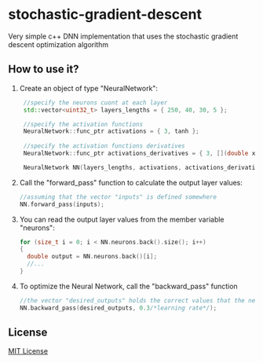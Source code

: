 # stochastic-gradient-descent
Very simple c++ DNN implementation that uses the stochastic gradient descent optimization algorithm

## How to use it?
1. Create an object of type "NeuralNetwork":
   
   ```c++
    //specify the neurons cuont at each layer
	std::vector<uint32_t> layers_lengths = { 250, 40, 30, 5 };

	//specify the activation functions
	NeuralNetwork::func_ptr activations = { 3, tanh };
	
	//specify the activation functions derivatives
	NeuralNetwork::func_ptr activations_derivatives = { 3, [](double x) {return 1.0 - x * x; } };

	NeuralNetwork NN(layers_lengths, activations, activations_derivatives);
   ```

2. Call the "forward_pass" function to calculate the output layer values:
    ```c++
    //assuming that the vector "inputs" is defined somewhere
    NN.forward_pass(inputs);
   ```

3. You can read the output layer values from the member variable "neurons":
   ```c++
   for (size_t i = 0; i < NN.neurons.back().size(); i++)
   {
     double output = NN.neurons.back()[i];
     //...
   }
   ```

4. To optimize the Neural Network, call the "backward_pass" function
   ```c++
   //the vector "desired_outputs" holds the correct values that the neural network was supposed to give 
   NN.backward_pass(desired_outputs, 0.3/*learning rate*/);
   ```

## License
[MIT License](https://github.com/BinAl-Sadiq/stochastic-gradient-descent/blob/main/LICENSE)
